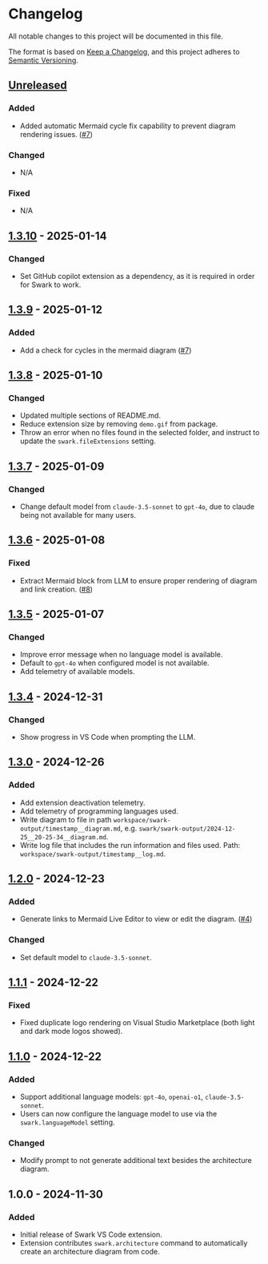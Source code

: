 # Changelog

All notable changes to this project will be documented in this file.

The format is based on [Keep a Changelog](https://keepachangelog.com/en/1.0.0/),
and this project adheres to [Semantic Versioning](https://semver.org/spec/v2.0.0.html).

## [Unreleased](https://github.com/swark-io/swark/compare/v1.3.10...main)

### Added

-   Added automatic Mermaid cycle fix capability to prevent diagram rendering issues. ([#7](https://github.com/swark-io/swark/issues/7))

### Changed

-   N/A

### Fixed

-   N/A

## [1.3.10](https://github.com/swark-io/swark/compare/v1.3.9...v1.3.10) - 2025-01-14

### Changed

-   Set GitHub copilot extension as a dependency, as it is required in order for Swark to work.

## [1.3.9](https://github.com/swark-io/swark/compare/v1.3.8...v1.3.9) - 2025-01-12

### Added

-   Add a check for cycles in the mermaid diagram ([#7](https://github.com/swark-io/swark/issues/7))

## [1.3.8](https://github.com/swark-io/swark/compare/v1.3.7...v1.3.8) - 2025-01-10

### Changed

-   Updated multiple sections of README.md.
-   Reduce extension size by removing `demo.gif` from package.
-   Throw an error when no files found in the selected folder, and instruct to update the `swark.fileExtensions` setting.

## [1.3.7](https://github.com/swark-io/swark/compare/v1.3.6...v1.3.7) - 2025-01-09

### Changed

-   Change default model from `claude-3.5-sonnet` to `gpt-4o`, due to claude being not available for many users.

## [1.3.6](https://github.com/swark-io/swark/compare/v1.3.5...v1.3.6) - 2025-01-08

### Fixed

-   Extract Mermaid block from LLM to ensure proper rendering of diagram and link creation. ([#8](https://github.com/swark-io/swark/issues/8))

## [1.3.5](https://github.com/swark-io/swark/compare/v1.3.4...v1.3.5) - 2025-01-07

### Changed

-   Improve error message when no language model is available.
-   Default to `gpt-4o` when configured model is not available.
-   Add telemetry of available models.

## [1.3.4](https://github.com/swark-io/swark/compare/v1.3.0...v1.3.4) - 2024-12-31

### Changed

-   Show progress in VS Code when prompting the LLM.

## [1.3.0](https://github.com/swark-io/swark/compare/v1.2.0...v1.3.0) - 2024-12-26

### Added

-   Add extension deactivation telemetry.
-   Add telemetry of programming languages used.
-   Write diagram to file in path `workspace/swark-output/timestamp__diagram.md`, e.g. `swark/swark-output/2024-12-25__20-25-34__diagram.md`.
-   Write log file that includes the run information and files used. Path: `workspace/swark-output/timestamp__log.md`.

## [1.2.0](https://github.com/swark-io/swark/compare/v1.1.1...v1.2.0) - 2024-12-23

### Added

-   Generate links to Mermaid Live Editor to view or edit the diagram. ([#4](https://github.com/swark-io/swark/issues/4))

### Changed

-   Set default model to `claude-3.5-sonnet`.

## [1.1.1](https://github.com/swark-io/swark/compare/v1.1.0...v1.1.1) - 2024-12-22

### Fixed

-   Fixed duplicate logo rendering on Visual Studio Marketplace (both light and dark mode logos showed).

## [1.1.0](https://github.com/swark-io/swark/compare/ee950ecbff51bed7e65e2e008767fec5a235c953...v1.1.0) - 2024-12-22

### Added

-   Support additional language models: `gpt-4o`, `openai-o1`, `claude-3.5-sonnet`.
-   Users can now configure the language model to use via the `swark.languageModel` setting.

### Changed

-   Modify prompt to not generate additional text besides the architecture diagram.

## 1.0.0 - 2024-11-30

### Added

-   Initial release of Swark VS Code extension.
-   Extension contributes `swark.architecture` command to automatically create an architecture diagram from code.
